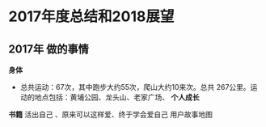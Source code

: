 # 2017年度总结和2018展望

## 2017年 做的事情

**身体**
- 总共运动：67次，其中跑步大约55次，爬山大约10来次。总共 267公里。运动的地点包括：黄埔公园、龙头山、老家广场、
**个人成长**

**书籍**
活出自己 、原来可以这样爱、终于学会爱自己
用户故事地图
